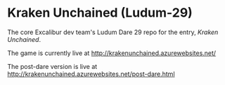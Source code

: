 Kraken Unchained (Ludum-29)
===========================

The core Excalibur dev team's Ludum Dare 29 repo for the entry, *Kraken Unchained*.

The game is currently live at http://krakenunchained.azurewebsites.net/

The post-dare version is live at http://krakenunchained.azurewebsites.net/post-dare.html
